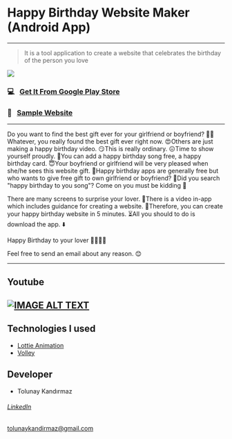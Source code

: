 # Happy Birthday Website Maker (Android App)

------------
> It is a tool application to create a website that celebrates the birthday of the person you love


![](https://img.shields.io/badge/version-1.1.3-green.svg)

### 💻 &nbsp; [Get It From Google Play Store](https://play.google.com/store/apps/details?id=com.zisantolunay.happybirthday "Get It From Google Play Store")

### 🎁 &nbsp; [Sample Website](https://tolunaykan.com/HappyBirthday/user-464309cf-9ea6-4bc3-a676-ae58bbc74763 "Sample Website")



------------

Do you want to find the best gift ever for your girlfriend or boyfriend? 👀🎁Whatever, you really found the best gift ever right now. 😍Others are just making a happy birthday video. 😏This is really ordinary. 😖Time to show yourself proudly. 🤩You can add a happy birthday song free, a happy birthday card. 😇Your boyfriend or girlfriend will be very pleased when she/he sees this website gift. 🥳Happy birthday apps are generally free but who wants to give free gift to own girlfriend or boyfriend? 🤑Did you search "happy birthday to you song"? Come on you must be kidding 🥴

There are many screens to surprise your lover. 📱There is a video in-app which includes guidance for creating a website. 🎥Therefore, you can create your happy birthday website in 5 minutes. ⏳All you should to do is download the app. ⬇️

Happy Birthday to your lover 🎉🎊🎁🎈

Feel free to send an email about any reason. 😊





------------

## Youtube
[![IMAGE ALT TEXT](http://img.youtube.com/vi/xqAMKL0wF94/0.jpg)](http://www.youtube.com/watch?v=xqAMKL0wF94 "Video Title")
<br/>
------------

## Technologies I used
- [Lottie Animation](https://github.com/airbnb/lottie-android "Lottie Animation")
- [Volley](https://github.com/google/volley "Volley")
## Developer
- Tolunay Kandırmaz
###### [LinkedIn](https://www.linkedin.com/in/tolunay-kand%C4%B1rmaz-12a734158/ "LinkedIn")
<a href = "mailto:tolunaykandirmaz@gmail.com">tolunaykandirmaz@gmail.com</a>
